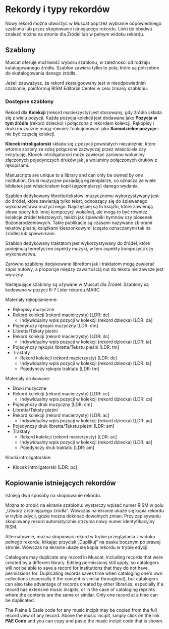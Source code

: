 # Rekordy i typy rekordów

Nowy rekord można utworzyć w Muscat poprzez wybranie odpowiedniego szablonu lub przez skopiowanie istniejącego rekordu. Linki do obydwu znaleźć można na stronie dla Źródeł lub w pełnym widoku rekordu.

## Szablony

Muscat oferuje możliwość wyboru szablonu, w zależności od rodzaju katalogowanego źródła. Szablon zawiera tylko te pola, które są potrzebne do skatalogowania danego źródła.

Jeżeli zauważysz, że rekord skatalgoowany jest w nieodpowiednim szablonie, poinformuj RISM Editorial Center w celu zmiany szablonu.

### Dostępne szablony

Rekord dla **Kolekcji** (rekord macierzysty) jest stosowany, gdy źródło składa się z wielu pozycji. Każda pozycja kolekcji jest dodawana jako **Pozycja w tym źródle** (rekord dziecko) i połączona z rekordem kolekcji. Rękopisy i druki muzyczne mogą również funkcjonować jako **Samodzielne pozycje** i nie być częscią kolekcji.

**Klocek introligatorski** składa się z pozycji powstałych niezależnie, które wtórnie zostały ze sobą połączone zazwyczaj przez właściciela czy instytucję. Klocek introligatorski może zawierać zarówno woluminy złączonych pojedynczych druków jak ja woluminy połączonych druków z rękopisami.

Manuscripts are unique to a library and can only be owned by one institution. Druki muzyczne posiadają egzemplarze, co oznacza że wiele bibliotek jest właścicielem kopii (egzemplarzy) danego wydania.

Szablon dedykowany libretto/tekstowi muzycznemu wykorzystywany jest do źródeł, które zawierają tylko tekst, odnoszący się do śpiewanego wykonawstawa muzycznego. Najczęściej są to książki, które zawierają słowa opery lub innej kompozycji wokalnej, ale mogą to być również kolekcje źródeł tekstowych, takich jak śpiewniki hymnów czy piosenek Bożonarodzeniowych. Takie publikacje są czasami nazywane zbiorami tekstów pieśni, książkami kieszonkowymi (często oznaczanymi tak na źródle) lub śpiewnikami.

Szablon dedykowany traktatom jest wykorzystywany do źródeł, które podejmują teoretyczne aspekty muzyki, w tym aspekty kompozycji czy wykonawstwa.

Zarówno szablony dedykowane librettom jak i traktatom mogą zawierać zapis nutowy, a proporcje między zawartością nut do tekstu nie zawsze jest wyraźny.

Następujące szablony są używane w Muscat dla Źródeł. Szablony są kodowane w pozycji 6-7 Lider rekordu MARC.

Materiały rękopiśmienne:
- Rękopisy muzyczne
 - Rekord kolekcji (rekord macierzysty) [LDR: dc]
   - Indywidualny wpis pozycji w kolekcji (rekord dziecka) [LDR: da]
 - Pojedynczy rękopis muzyczny [LDR: dm]
- Libretta/Teksty pieśni
 - Rekord kolekcji (rekord macierzysty) [LDR: dc]
   - Indywidualny wpis pozycji w kolekcji (rekord dziecka) [LDR: ta]
  - Pojedynczy rękopis libretta/Tekstu pieśni [LDR: tm]
- Traktaty
   - Rekord kolekcji (rekord macierzysty) [LDR: dc]
    - Indywidualny wpis pozycji w kolekcji (rekord dziecka) [LDR: ta]
   - Pojedynczy rękopis traktatu [LDR: tm]

Materiały drukowane:
- Druki muzyczne
 - Rekord kolekcji (rekord macierzysty) [LDR: cc]
   - Indywidualny wpis pozycji w kolekcji (rekord dziecka) [LDR: ca]
 - Pojedynczy druk muzyczny [LDR: cm]
- Libretta/Teksty pieśni
 - Rekord kolekcji (rekord macierzysty) [LDR: ac]
   - Indywidualny wpis pozycji w kolekcji (rekord dziecka) [LDR: aa]
  - Pojedynczy druk libretta/Tekstu pieśni [LDR: am]
- Traktaty
   - Rekord kolekcji (rekord macierzysty) [LDR: ac]
    - Indywidualny wpis pozycji w kolekcji (rekord dziecka) [LDR: aa]
   - Pojedynczy druk traktatu [LDR: am]

Klocki introligatorskie:
- Klocek introligatorski [LDR: pc]


## Kopiowanie istniejących rekordów

Istnieją dwa sposoby na skopiowanie rekordu.

Można to zrobić na ekranie szablonu: wystarczy wpisać numer RISM w polu „Utwórz z istniejącego źródła”. Wówczas na ekranie ukaże się kopia rekordu w trybie edycji, gdzie można dokonać dowolnych zmian. Przy zapisywaniu skopiowany rekord automatycznie otrzyma nowy numer identyfikacyjny RISM.

Alternatywnie, można skopiować rekord w trybie przeglądania z widoku pełnego rekordu, klikając przycisk „Duplikuj” na pasku bocznym po prawej stronie. Wówczas na ekranie ukaże się kopia rekordu w trybie edycji.

Catalogers may duplicate any record in Muscat, including records that were created by a different library. Editing permissions still apply, so catalogers will not be able to save a record for institutions that they do not have permissions for. Duplicating records saves time when cataloging one's own collections (especially if the content is similar throughout), but catalogers can also take advantage of records created by other libraries, especially if a record has extensive music incipits, or in the case of cataloging reprints where the contents are the same or similar. Only one record at a time can be duplicated.

The Plaine & Easie code for any music incipit may be copied from the full record view of any record. Above the music incipit, simply click on the link **PAE Code** and you can copy and paste the music incipit code that is shown.
